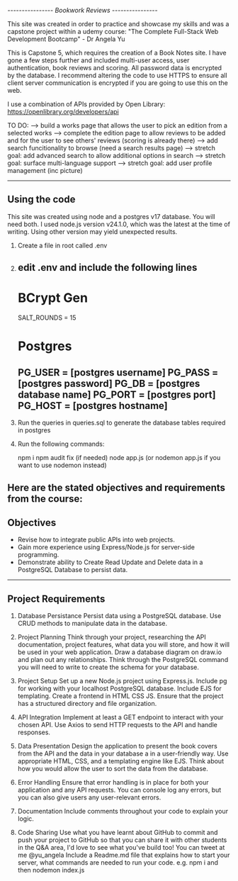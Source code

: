 *----------------*
*Bookwork Reviews*
*----------------*

This site was created in order to practice and showcase my skills and was a capstone project within a udemy course:
"The Complete Full-Stack Web Development Bootcamp" - Dr Angela Yu

This is Capstone 5, which requires the creation of a Book Notes site. I have gone a few steps further and included multi-user access, user authentication, book reviews and scoring.
All password data is encrypted by the database. I recommend altering the code to use HTTPS to ensure all client server communication is encrypted if you are going to use this on the web.

I use a combination of APIs provided by Open Library:
https://openlibrary.org/developers/api

TO DO:
--> build a works page that allows the user to pick an edition from a selected works
--> complete the edition page to allow reviews to be added and for the user to see others' reviews (scoring is already there) 
--> add search funcitionality to browse (need a search results page)
--> stretch goal: add advanced search to allow additional options in search
--> stretch goal: surface multi-language support
--> stretch goal: add user profile management (inc picture)

---------
Using the code
---------
This site was created using node and a postgres v17 database. You will need both.
I used node.js version v24.1.0, which was the latest at the time of writing. Using other version may yield unexpected results.

1. Create a file in root called .env

2. edit .env and include the following lines
    ---------------------------------------
    # BCrypt Gen
    SALT_ROUNDS = 15

    # Postgres
    PG_USER = [postgres username]
    PG_PASS = [postgres password]
    PG_DB = [postgres database name]
    PG_PORT = [postgres port]
    PG_HOST = [postgres hostname]
    ---------------------------------------

3. Run the queries in queries.sql to generate the database tables required in postgres

4. Run the following commands:

    npm i
    npm audit fix      (if needed)
    node app.js     (or nodemon app.js if you want to use nodemon instead)


Here are the stated objectives and requirements from the course:
---------
Objectives
---------
- Revise how to integrate public APIs into web projects.
- Gain more experience using Express/Node.js for server-side programming.
- Demonstrate ability to Create Read Update and Delete data in a PostgreSQL Database to persist data.

---------
Project Requirements
---------
1. Database Persistance
Persist data using a PostgreSQL database.
Use CRUD methods to manipulate data in the database.

2. Project Planning
Think through your project, researching the API documentation, project features, what data you will store, and how it will be used in your web application.
Draw a database diagram on draw.io and plan out any relationships.
Think through the PostgreSQL command you will need to write to create the schema for your database.

3. Project Setup
Set up a new Node.js project using Express.js.
Include pg for working with your localhost PostgreSQL database.
Include EJS for templating.
Create a frontend in HTML CSS JS.
Ensure that the project has a structured directory and file organization.

4. API Integration
Implement at least a GET endpoint to interact with your chosen API.
Use Axios to send HTTP requests to the API and handle responses.

5. Data Presentation
Design the application to present the book covers from the API and the data in your database a in a user-friendly way.
Use appropriate HTML, CSS, and a templating engine like EJS.
Think about how you would allow the user to sort the data from the database.

6. Error Handling
Ensure that error handling is in place for both your application and any API requests. You can console log any errors, but you can also give users any user-relevant errors.

7. Documentation
Include comments throughout your code to explain your logic.

8. Code Sharing
Use what you have learnt about GitHub to commit and push your project to GitHub so that you can share it with other students in the Q&A area, I'd love to see what you've build too! You can tweet at me @yu_angela
Include a Readme.md file that explains how to start your server, what commands are needed to run your code. e.g. npm i  and then nodemon index.js
